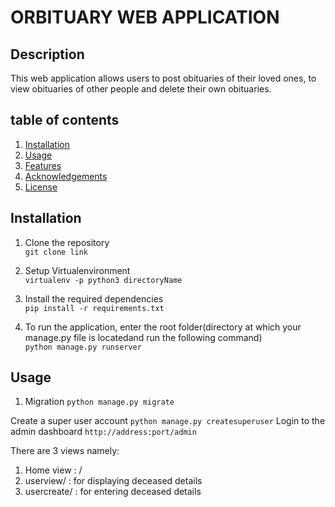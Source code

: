 # ORBITUARY WEB APPLICATION

## Description
This  web application  allows users to post obituaries of their loved ones,  to view obituaries of other people and delete their own obituaries. 


## table of contents
1. [Installation](#installation)
2. [Usage](#usage)
3. [Features](#features)
4. [Acknowledgements](#acknowledgements)
5. [License](#license)


## Installation
1. Clone the repository  
``git clone link`` 

2. Setup Virtualenvironment  
``virtualenv -p python3 directoryName``

3. Install the required dependencies  
``pip install -r requirements.txt``

4. To run the application, enter the root folder(directory at which your manage.py file is locatedand run the following command)  
``python manage.py runserver``



## Usage
1. Migration
``python manage.py migrate``

Create a super user account
``python manage.py createsuperuser``
Login to the admin dashboard
``http://address:port/admin``

There are 3 views namely:
1. Home view : /
2. userview/ : for displaying deceased details
3. usercreate/  : for entering deceased details